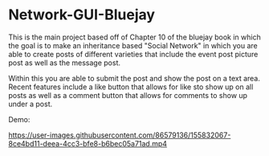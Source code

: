 # Network-GUI-Bluejay
This is the main project based off of Chapter 10 of the bluejay book in which the goal is to make an inheritance based "Social Network" in which you are able to create posts of different varieties that include the event post picture post as well as the message post. 

Within this you are able to submit the post and show the post on a text area. Recent features include a like button that allows for like sto show up on all posts as well as a comment button that allows for comments to show up under a post.

Demo:

https://user-images.githubusercontent.com/86579136/155832067-8ce4bd11-deea-4cc3-bfe8-b6bec05a71ad.mp4
